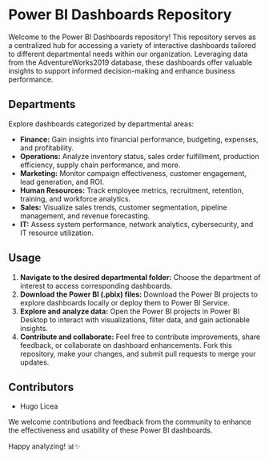 # Power BI Dashboards Repository

Welcome to the Power BI Dashboards repository! This repository serves as a centralized hub for accessing a variety of interactive dashboards tailored to different departmental needs within our organization. Leveraging data from the AdventureWorks2019 database, these dashboards offer valuable insights to support informed decision-making and enhance business performance.

## Departments

Explore dashboards categorized by departmental areas:

- **Finance:** Gain insights into financial performance, budgeting, expenses, and profitability.
- **Operations:** Analyze inventory status, sales order fulfillment, production efficiency, supply chain performance, and more.
- **Marketing:** Monitor campaign effectiveness, customer engagement, lead generation, and ROI.
- **Human Resources:** Track employee metrics, recruitment, retention, training, and workforce analytics.
- **Sales:** Visualize sales trends, customer segmentation, pipeline management, and revenue forecasting.
- **IT:** Assess system performance, network analytics, cybersecurity, and IT resource utilization.

## Usage

1. **Navigate to the desired departmental folder:** Choose the department of interest to access corresponding dashboards.
2. **Download the Power BI (.pbix) files:** Download the Power BI projects to explore dashboards locally or deploy them to Power BI Service.
3. **Explore and analyze data:** Open the Power BI projects in Power BI Desktop to interact with visualizations, filter data, and gain actionable insights.
4. **Contribute and collaborate:** Feel free to contribute improvements, share feedback, or collaborate on dashboard enhancements. Fork this repository, make your changes, and submit pull requests to merge your updates.

## Contributors

- Hugo Licea

We welcome contributions and feedback from the community to enhance the effectiveness and usability of these Power BI dashboards.

Happy analyzing! 📊✨
